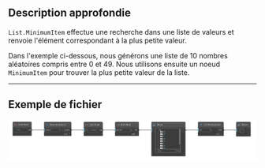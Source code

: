 ## Description approfondie
`List.MinimumItem` effectue une recherche dans une liste de valeurs et renvoie l'élément correspondant à la plus petite valeur.

Dans l'exemple ci-dessous, nous générons une liste de 10 nombres aléatoires compris entre 0 et 49. Nous utilisons ensuite un noeud `MinimumItem` pour trouver la plus petite valeur de la liste.
___
## Exemple de fichier

![List.MinimumItem](./DSCore.List.MinimumItem_img.jpg)
